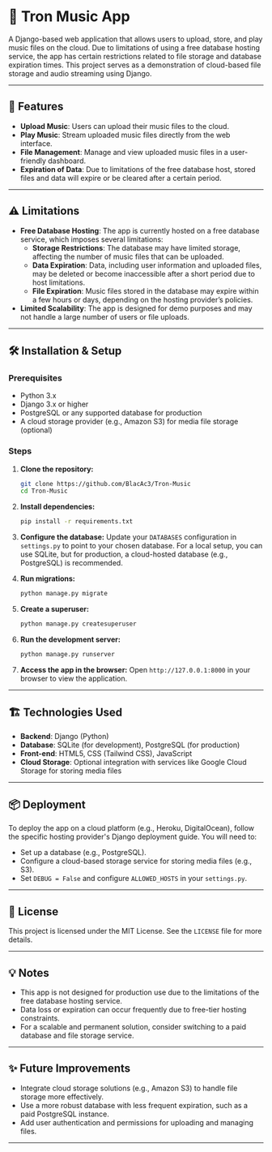 # 🎵 Tron Music App

A Django-based web application that allows users to upload, store, and play music files on the cloud. Due to limitations of using a free database hosting service, the app has certain restrictions related to file storage and database expiration times. This project serves as a demonstration of cloud-based file storage and audio streaming using Django.

---

## 🚀 Features
- **Upload Music**: Users can upload their music files to the cloud.
- **Play Music**: Stream uploaded music files directly from the web interface.
- **File Management**: Manage and view uploaded music files in a user-friendly dashboard.
- **Expiration of Data**: Due to limitations of the free database host, stored files and data will expire or be cleared after a certain period.

---

## ⚠️ Limitations
- **Free Database Hosting**: The app is currently hosted on a free database service, which imposes several limitations:
  - **Storage Restrictions**: The database may have limited storage, affecting the number of music files that can be uploaded.
  - **Data Expiration**: Data, including user information and uploaded files, may be deleted or become inaccessible after a short period due to host limitations.
  - **File Expiration**: Music files stored in the database may expire within a few hours or days, depending on the hosting provider’s policies.
- **Limited Scalability**: The app is designed for demo purposes and may not handle a large number of users or file uploads.

---

## 🛠️ Installation & Setup

### Prerequisites
- Python 3.x
- Django 3.x or higher
- PostgreSQL or any supported database for production
- A cloud storage provider (e.g., Amazon S3) for media file storage (optional)

### Steps

1. **Clone the repository:**
   ```bash
   git clone https://github.com/BlacAc3/Tron-Music
   cd Tron-Music
   ```

2. **Install dependencies:**
   ```bash
   pip install -r requirements.txt
   ```

3. **Configure the database:**
   Update your `DATABASES` configuration in `settings.py` to point to your chosen database. For a local setup, you can use SQLite, but for production, a cloud-hosted database (e.g., PostgreSQL) is recommended.

4. **Run migrations:**
   ```bash
   python manage.py migrate
   ```

5. **Create a superuser:**
   ```bash
   python manage.py createsuperuser
   ```

6. **Run the development server:**
   ```bash
   python manage.py runserver
   ```

7. **Access the app in the browser:**
   Open `http://127.0.0.1:8000` in your browser to view the application.

---

## 🏗️ Technologies Used
- **Backend**: Django (Python)
- **Database**: SQLite (for development), PostgreSQL (for production)
- **Front-end**: HTML5, CSS (Tailwind CSS), JavaScript
- **Cloud Storage**: Optional integration with services like Google Cloud Storage for storing media files

---

## 📦 Deployment
To deploy the app on a cloud platform (e.g., Heroku, DigitalOcean), follow the specific hosting provider's Django deployment guide. You will need to:
- Set up a database (e.g., PostgreSQL).
- Configure a cloud-based storage service for storing media files (e.g., S3).
- Set `DEBUG = False` and configure `ALLOWED_HOSTS` in your `settings.py`.

---

## 📝 License
This project is licensed under the MIT License. See the `LICENSE` file for more details.

---

## 💡 Notes
- This app is not designed for production use due to the limitations of the free database hosting service.
- Data loss or expiration can occur frequently due to free-tier hosting constraints.
- For a scalable and permanent solution, consider switching to a paid database and file storage service.

---

## ✨ Future Improvements
- Integrate cloud storage solutions (e.g., Amazon S3) to handle file storage more effectively.
- Use a more robust database with less frequent expiration, such as a paid PostgreSQL instance.
- Add user authentication and permissions for uploading and managing files.

---
